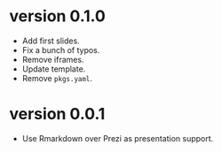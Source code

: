 # version 0.1.0

* Add first slides.
* Fix a bunch of typos.
* Remove iframes.
* Update template.
* Remove `pkgs.yaml`.

# version 0.0.1

* Use Rmarkdown over Prezi as presentation support.